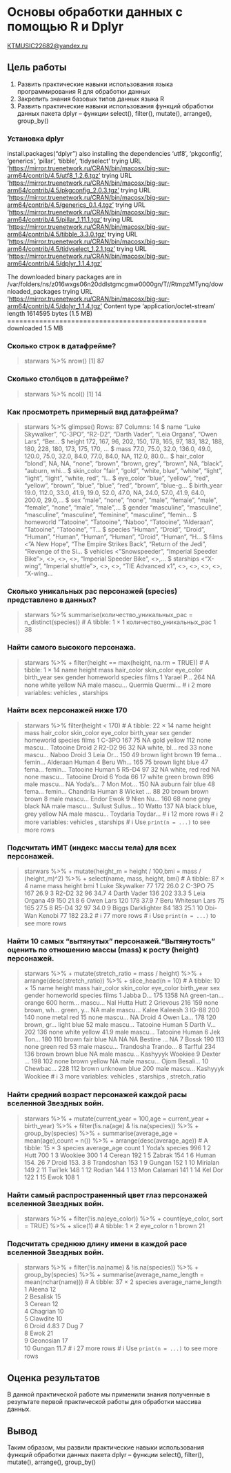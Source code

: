# Основы обработки данных с помощью R и Dplyr
KTMUSIC22682@yandex.ru

## Цель работы

1.  Развить практические навыки использования языка программирования R
    для обработки данных
2.  Закрепить знания базовых типов данных языка R
3.  Развить практические навыки использования функций обработки данных
    пакета dplyr – функции select(), filter(), mutate(), arrange(),
    group_by()

### Установка dplyr

install.packages(“dplyr”) also installing the dependencies ‘utf8’,
‘pkgconfig’, ‘generics’, ‘pillar’, ‘tibble’, ‘tidyselect’ trying URL
‘https://mirror.truenetwork.ru/CRAN/bin/macosx/big-sur-arm64/contrib/4.5/utf8_1.2.6.tgz’
trying URL
‘https://mirror.truenetwork.ru/CRAN/bin/macosx/big-sur-arm64/contrib/4.5/pkgconfig_2.0.3.tgz’
trying URL
‘https://mirror.truenetwork.ru/CRAN/bin/macosx/big-sur-arm64/contrib/4.5/generics_0.1.4.tgz’
trying URL
‘https://mirror.truenetwork.ru/CRAN/bin/macosx/big-sur-arm64/contrib/4.5/pillar_1.11.1.tgz’
trying URL
‘https://mirror.truenetwork.ru/CRAN/bin/macosx/big-sur-arm64/contrib/4.5/tibble_3.3.0.tgz’
trying URL
‘https://mirror.truenetwork.ru/CRAN/bin/macosx/big-sur-arm64/contrib/4.5/tidyselect_1.2.1.tgz’
trying URL
‘https://mirror.truenetwork.ru/CRAN/bin/macosx/big-sur-arm64/contrib/4.5/dplyr_1.1.4.tgz’

The downloaded binary packages are in
/var/folders/ns/z016wxgs06n20ddlstgmcgmw0000gn/T//RtmpzMTynq/downloaded_packages
trying URL
‘https://mirror.truenetwork.ru/CRAN/bin/macosx/big-sur-arm64/contrib/4.5/dplyr_1.1.4.tgz’
Content type ‘application/octet-stream’ length 1614595 bytes (1.5 MB)
================================================== downloaded 1.5 MB

### Сколько строк в датафрейме?

> starwars %\>% nrow() \[1\] 87

### Сколько столбцов в датафрейме?

> starwars %\>% ncol() \[1\] 14

### Как просмотреть примерный вид датафрейма?

> starwars %\>% glimpse() Rows: 87 Columns: 14 $ name <chr> “Luke
> Skywalker”, “C-3PO”, “R2-D2”, “Darth Vader”, “Leia Organa”, “Owen
> Lars”, “Ber… $ height <int> 172, 167, 96, 202, 150, 178, 165, 97, 183,
> 182, 188, 180, 228, 180, 173, 175, 170, … $ mass <dbl> 77.0, 75.0,
> 32.0, 136.0, 49.0, 120.0, 75.0, 32.0, 84.0, 77.0, 84.0, NA, 112.0,
> 80.0… $ hair_color <chr>”blond”, NA, NA, “none”, “brown”, “brown,
> grey”, “brown”, NA, “black”, “auburn, whi… $ skin_color <chr>”fair”,
> “gold”, “white, blue”, “white”, “light”, “light”, “light”, “white,
> red”, “l… $ eye_color <chr>”blue”, “yellow”, “red”, “yellow”, “brown”,
> “blue”, “blue”, “red”, “brown”, “blue-g… $ birth_year <dbl> 19.0,
> 112.0, 33.0, 41.9, 19.0, 52.0, 47.0, NA, 24.0, 57.0, 41.9, 64.0,
> 200.0, 29.0,… $ sex <chr>”male”, “none”, “none”, “male”, “female”,
> “male”, “female”, “none”, “male”, “male”,… $ gender <chr> “masculine”,
> “masculine”, “masculine”, “masculine”, “feminine”, “masculine”,
> “femin… $ homeworld <chr>”Tatooine”, “Tatooine”, “Naboo”, “Tatooine”,
> “Alderaan”, “Tatooine”, “Tatooine”, “T… $ species <chr>”Human”,
> “Droid”, “Droid”, “Human”, “Human”, “Human”, “Human”, “Droid”,
> “Human”, “H… $ films <list> \<”A New Hope”, “The Empire Strikes Back”,
> “Return of the Jedi”, “Revenge of the Si… $ vehicles <list>
> \<”Snowspeeder”, “Imperial Speeder Bike”\>, \<\>, \<\>, \<\>,
> “Imperial Speeder Bike”, \<\>,… $ starships <list> \<“X-wing”,
> “Imperial shuttle”\>, \<\>, \<\>, “TIE Advanced x1”, \<\>, \<\>, \<\>,
> \<\>, “X-wing…

### Сколько уникальных рас персонажей (species) представлено в данных?

> starwars %\>% summarise(количество_уникальных_рас =
> n_distinct(species)) \# A tibble: 1 × 1 количество_уникальных_рас
> <int> 1 38

### Найти самого высокого персонажа.

> starwars %\>% + filter(height == max(height, na.rm = TRUE)) \# A
> tibble: 1 × 14 name height mass hair_color skin_color eye_color
> birth_year sex gender homeworld species films <chr> <int> <dbl> <chr>
> <chr> <chr> <dbl> <chr> <chr> <chr> <chr> <lis> 1 Yarael P… 264 NA
> none white yellow NA male mascu… Quermia Quermi… <chr> \# ℹ 2 more
> variables: vehicles <list>, starships <list>

### Найти всех персонажей ниже 170

> starwars %\>% filter(height \< 170) \# A tibble: 22 × 14 name height
> mass hair_color skin_color eye_color birth_year sex gender homeworld
> species films <chr> <int> <dbl> <chr> <chr> <chr> <dbl> <chr> <chr>
> <chr> <chr> <lis> 1 C-3PO 167 75 NA gold yellow 112 none mascu…
> Tatooine Droid <chr> 2 R2-D2 96 32 NA white, bl… red 33 none mascu…
> Naboo Droid <chr> 3 Leia Or… 150 49 brown light brown 19 fema… femin…
> Alderaan Human <chr> 4 Beru Wh… 165 75 brown light blue 47 fema…
> femin… Tatooine Human <chr> 5 R5-D4 97 32 NA white, red red NA none
> mascu… Tatooine Droid <chr> 6 Yoda 66 17 white green brown 896 male
> mascu… NA Yoda’s… <chr> 7 Mon Mot… 150 NA auburn fair blue 48 fema…
> femin… Chandrila Human <chr> 8 Wicket … 88 20 brown brown brown 8 male
> mascu… Endor Ewok <chr> 9 Nien Nu… 160 68 none grey black NA male
> mascu… Sullust Sullus… <chr> 10 Watto 137 NA black blue, grey yellow
> NA male mascu… Toydaria Toydar… <chr> \# ℹ 12 more rows \# ℹ 2 more
> variables: vehicles <list>, starships <list> \# ℹ Use `print(n = ...)`
> to see more rows

### Подсчитать ИМТ (индекс массы тела) для всех персонажей.

> starwars %\>% + mutate(height_m = height / 100,bmi = mass /
> (height_m)^2) %\>% + select(name, mass, height, bmi) \# A tibble: 87 ×
> 4 name mass height bmi <chr> <dbl> <int> <dbl> 1 Luke Skywalker 77 172
> 26.0 2 C-3PO 75 167 26.9 3 R2-D2 32 96 34.7 4 Darth Vader 136 202 33.3
> 5 Leia Organa 49 150 21.8 6 Owen Lars 120 178 37.9 7 Beru Whitesun
> Lars 75 165 27.5 8 R5-D4 32 97 34.0 9 Biggs Darklighter 84 183 25.1 10
> Obi-Wan Kenobi 77 182 23.2 \# ℹ 77 more rows \# ℹ Use `print(n = ...)`
> to see more rows

### Найти 10 самых “вытянутых” персонажей.“Вытянутость” оценить по отношению массы (mass) к росту (height) персонажей.

> starwars %\>% + mutate(stretch_ratio = mass / height) %\>% +
> arrange(desc(stretch_ratio)) %\>% + slice_head(n = 10) \# A tibble: 10
> × 15 name height mass hair_color skin_color eye_color birth_year sex
> gender homeworld species films <chr> <int> <dbl> <chr> <chr> <chr>
> <dbl> <chr> <chr> <chr> <chr> <lis> 1 Jabba D… 175 1358 NA green-tan…
> orange 600 herm… mascu… Nal Hutta Hutt <chr> 2 Grievous 216 159 none
> brown, wh… green, y… NA male mascu… Kalee Kaleesh <chr> 3 IG-88 200
> 140 none metal red 15 none mascu… NA Droid <chr> 4 Owen La… 178 120
> brown, gr… light blue 52 male mascu… Tatooine Human <chr> 5 Darth V…
> 202 136 none white yellow 41.9 male mascu… Tatooine Human <chr> 6 Jek
> Ton… 180 110 brown fair blue NA NA NA Bestine … NA <chr> 7 Bossk 190
> 113 none green red 53 male mascu… Trandosha Trando… <chr> 8 Tarfful
> 234 136 brown brown blue NA male mascu… Kashyyyk Wookiee <chr> 9
> Dexter … 198 102 none brown yellow NA male mascu… Ojom Besali… <chr>
> 10 Chewbac… 228 112 brown unknown blue 200 male mascu… Kashyyyk
> Wookiee <chr> \# ℹ 3 more variables: vehicles <list>, starships
> <list>, stretch_ratio <dbl>

### Найти средний возраст персонажей каждой расы вселенной Звездных войн.

> starwars %\>% + mutate(current_year = 100,age = current_year +
> birth_year) %\>% + filter(!is.na(age) & !is.na(species)) %\>% +
> group_by(species) %\>% + summarise(average_age = mean(age),count =
> n()) %\>% + arrange(desc(average_age)) \# A tibble: 15 × 3 species
> average_age count <chr> <dbl> <int> 1 Yoda’s species 996 1 2 Hutt 700
> 1 3 Wookiee 300 1 4 Cerean 192 1 5 Zabrak 154 1 6 Human 154. 26 7
> Droid 153. 3 8 Trandoshan 153 1 9 Gungan 152 1 10 Mirialan 149 2 11
> Twi’lek 148 1 12 Rodian 144 1 13 Mon Calamari 141 1 14 Kel Dor 122 1
> 15 Ewok 108 1

### Найти самый распространенный цвет глаз персонажей вселенной Звездных войн.

> starwars %\>% + filter(!is.na(eye_color)) %\>% + count(eye_color, sort
> = TRUE) %\>% + slice(1) \# A tibble: 1 × 2 eye_color n <chr> <int> 1
> brown 21

### Подсчитать среднюю длину имени в каждой расе вселенной Звездных войн.

> starwars %\>% + filter(!is.na(name) & !is.na(species)) %\>% +
> group_by(species) %\>% + summarise(average_name_length =
> mean(nchar(name))) \# A tibble: 37 × 2 species average_name_length
> <chr> <dbl> 1 Aleena 12  
> 2 Besalisk 15  
> 3 Cerean 12  
> 4 Chagrian 10  
> 5 Clawdite 10  
> 6 Droid 4.83 7 Dug 7  
> 8 Ewok 21  
> 9 Geonosian 17  
> 10 Gungan 11.7 \# ℹ 27 more rows \# ℹ Use `print(n = ...)` to see more
> rows

## Оценка результатов

В данной практической работе мы применили знания полученные в результате
первой практической работы для обработки массива данных.

## Вывод

Таким образом, мы развили практические навыки использования функций
обработки данных пакета dplyr – функции select(), filter(), mutate(),
arrange(), group_by()
